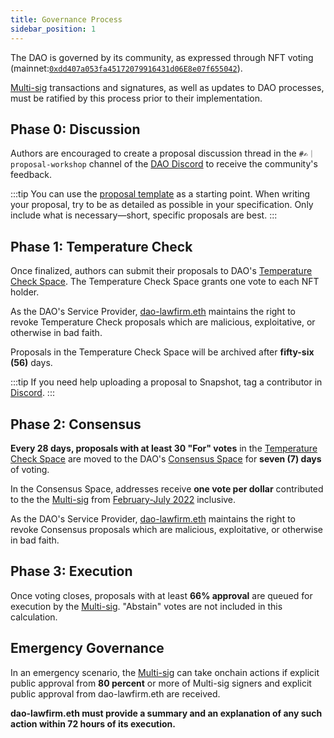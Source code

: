 ```yaml
---
title: Governance Process
sidebar_position: 1
---
```


The DAO is governed by its community, as expressed through NFT voting (mainnet:[`0xdd407a053fa45172079916431d06E8e07f655042`](https://etherscan.io/token/0xdd407a053fa45172079916431d06e8e07f655042)).

[Multi-sig](multisig) transactions and signatures, as well as updates to DAO processes, must be ratified by this process prior to their implementation.

## Phase 0: Discussion

Authors are encouraged to create a proposal discussion thread in the `#✍️｜proposal-workshop` channel of the [DAO Discord](https://discord.gg/movexyz) to receive the community's feedback.

:::tip
You can use the [proposal template](template) as a starting point. When writing your proposal, try to be as detailed as possible in your specification. Only include what is necessary—short, specific proposals are best.
:::

## Phase 1: Temperature Check

Once finalized, authors can submit their proposals to DAO's [Temperature Check Space](https://snapshot.org/#/movedao.eth). The Temperature Check Space grants one vote to each NFT holder.

As the DAO's Service Provider, [dao-lawfirm.eth](https://dao-lawfirm.xyz/) maintains the right to revoke Temperature Check proposals which are malicious, exploitative, or otherwise in bad faith.

Proposals in the Temperature Check Space will be archived after **fifty-six (56)** days.

:::tip
If you need help uploading a proposal to Snapshot, tag a contributor in [Discord](https://discord.gg/movexyz).
:::

## Phase 2: Consensus

**Every 28 days, proposals with at least 30 "For" votes** in the [Temperature Check Space](https://snapshot.org/#/movedao.eth) are moved to the DAO's [Consensus Space](https://snapshot.org/#/snapshot.movedao.eth) for **seven (7) days** of voting.

In the Consensus Space, addresses receive **one vote per dollar** contributed to the the [Multi-sig](multisig) from [February-July 2022](/dao/governance/gnosis) inclusive. 

As the DAO's Service Provider, [dao-lawfirm.eth](https://dao-lawfirm.xyz/) maintains the right to revoke Consensus proposals which are malicious, exploitative, or otherwise in bad faith.

## Phase 3: Execution

Once voting closes, proposals with at least **66% approval** are queued for execution by the [Multi-sig](multisig). "Abstain" votes are not included in this calculation.

## Emergency Governance

In an emergency scenario, the [Multi-sig](multisig) can take onchain actions if explicit public approval from **80 percent** or more of Multi-sig signers and explicit public approval from dao-lawfirm.eth are received.

**dao-lawfirm.eth must provide a summary and an explanation of any such action within 72 hours of its execution.**
